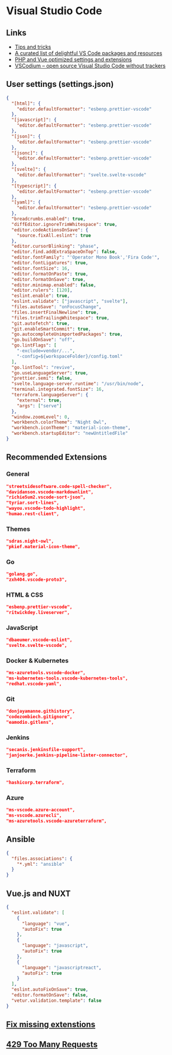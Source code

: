# Visual Studio Code

## Links

- [Tips and tricks](https://github.com/Microsoft/vscode-tips-and-tricks)
- [A curated list of delightful VS Code packages and resources](https://github.com/viatsko/awesome-vscode)
- [PHP and Vue optimized settings and extensions](http://calebporzio.com/my-vs-code-setup-2/)
- [VSCodium – open source Visual Studio Code without trackers](https://www.fossmint.com/vscodium-clone-of-visual-studio-code-for-linux/)

## User settings (settings.json)

```json
{
  "[html]": {
    "editor.defaultFormatter": "esbenp.prettier-vscode"
  },
  "[javascript]": {
    "editor.defaultFormatter": "esbenp.prettier-vscode"
  },
  "[json]": {
    "editor.defaultFormatter": "esbenp.prettier-vscode"
  },
  "[jsonc]": {
    "editor.defaultFormatter": "esbenp.prettier-vscode"
  },
  "[svelte]": {
    "editor.defaultFormatter": "svelte.svelte-vscode"
  },
  "[typescript]": {
    "editor.defaultFormatter": "esbenp.prettier-vscode"
  },
  "[yaml]": {
    "editor.defaultFormatter": "esbenp.prettier-vscode"
  },
  "breadcrumbs.enabled": true,
  "diffEditor.ignoreTrimWhitespace": true,
  "editor.codeActionsOnSave": {
    "source.fixAll.eslint": true
  },
  "editor.cursorBlinking": "phase",
  "editor.find.addExtraSpaceOnTop": false,
  "editor.fontFamily": "'Operator Mono Book','Fira Code'",
  "editor.fontLigatures": true,
  "editor.fontSize": 16,
  "editor.formatOnPaste": true,
  "editor.formatOnSave": true,
  "editor.minimap.enabled": false,
  "editor.rulers": [120],
  "eslint.enable": true,
  "eslint.validate": ["javascript", "svelte"],
  "files.autoSave": "onFocusChange",
  "files.insertFinalNewline": true,
  "files.trimTrailingWhitespace": true,
  "git.autofetch": true,
  "git.enableSmartCommit": true,
  "go.autocompleteUnimportedPackages": true,
  "go.buildOnSave": "off",
  "go.lintFlags": [
    "-exclude=vendor/...",
    "-config=${workspaceFolder}/config.toml"
  ],
  "go.lintTool": "revive",
  "go.useLanguageServer": true,
  "prettier.semi": false,
  "svelte.language-server.runtime": "/usr/bin/node",
  "terminal.integrated.fontSize": 16,
  "terraform.languageServer": {
    "external": true,
    "args": ["serve"]
  },
  "window.zoomLevel": 0,
  "workbench.colorTheme": "Night Owl",
  "workbench.iconTheme": "material-icon-theme",
  "workbench.startupEditor": "newUntitledFile"
}
```

## Recommended Extensions

### General

```json
"streetsidesoftware.code-spell-checker",
"davidanson.vscode-markdownlint",
"richie5um2.vscode-sort-json",
"tyriar.sort-lines",
"wayou.vscode-todo-highlight",
"humao.rest-client",
```

### Themes

```json
"sdras.night-owl",
"pkief.material-icon-theme",
```

### Go

```json
"golang.go",
"zxh404.vscode-proto3",
```

### HTML & CSS

```json
"esbenp.prettier-vscode",
"ritwickdey.liveserver",
```

### JavaScript

```json
"dbaeumer.vscode-eslint",
"svelte.svelte-vscode",
```

### Docker & Kubernetes

```json
"ms-azuretools.vscode-docker",
"ms-kubernetes-tools.vscode-kubernetes-tools",
"redhat.vscode-yaml",
```

### Git

```json
"donjayamanne.githistory",
"codezombiech.gitignore",
"eamodio.gitlens",
```

### Jenkins

```json
"secanis.jenkinsfile-support",
"janjoerke.jenkins-pipeline-linter-connector",
```

### Terraform

```json
"hashicorp.terraform",
```

### Azure

```json
"ms-vscode.azure-account",
"ms-vscode.azurecli",
"ms-azuretools.vscode-azureterraform",
```

## Ansible

```json
{
  "files.associations": {
    "*.yml": "ansible"
  }
}
```

## Vue.js and NUXT

```json
{
  "eslint.validate": [
    {
      "language": "vue",
      "autoFix": true
    },
    {
      "language": "javascript",
      "autoFix": true
    },
    {
      "language": "javascriptreact",
      "autoFix": true
    }
  ],
  "eslint.autoFixOnSave": true,
  "editor.formatOnSave": false,
  "vetur.validation.template": false
}
```

## [Fix missing extenstions](https://github.com/VSCodium/vscodium/issues/418#issuecomment-643664182)

## [429 Too Many Requests](https://gitlab.com/paulcarroty/vscodium-deb-rpm-repo/-/issues/36#note_395793123)
